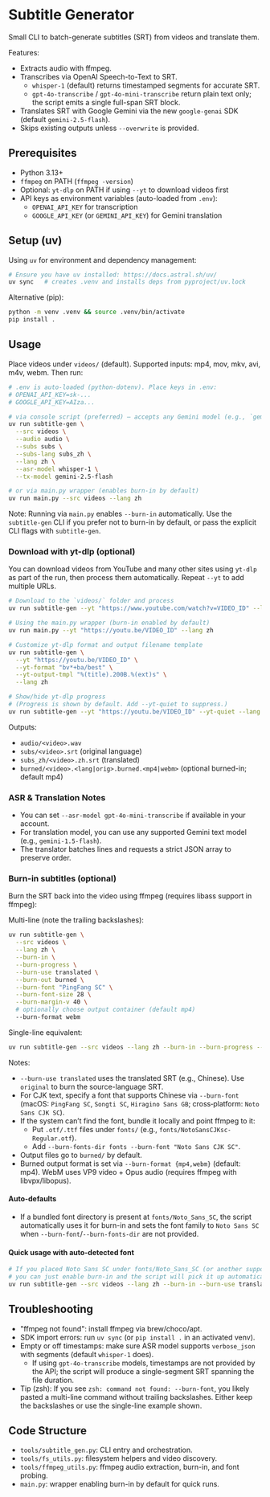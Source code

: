# Subtitle Generator

Small CLI to batch-generate subtitles (SRT) from videos and translate them.

Features:
- Extracts audio with ffmpeg.
- Transcribes via OpenAI Speech-to-Text to SRT.
  - `whisper-1` (default) returns timestamped segments for accurate SRT.
  - `gpt-4o-transcribe` / `gpt-4o-mini-transcribe` return plain text only; the script emits a single full-span SRT block.
- Translates SRT with Google Gemini via the new `google-genai` SDK (default `gemini-2.5-flash`).
- Skips existing outputs unless `--overwrite` is provided.

## Prerequisites

- Python 3.13+
- `ffmpeg` on PATH (`ffmpeg -version`)
- Optional: `yt-dlp` on PATH if using `--yt` to download videos first
- API keys as environment variables (auto-loaded from `.env`):
  - `OPENAI_API_KEY` for transcription
  - `GOOGLE_API_KEY` (or `GEMINI_API_KEY`) for Gemini translation

## Setup (uv)

Using `uv` for environment and dependency management:

```bash
# Ensure you have uv installed: https://docs.astral.sh/uv/
uv sync   # creates .venv and installs deps from pyproject/uv.lock
```

Alternative (pip):

```bash
python -m venv .venv && source .venv/bin/activate
pip install .
```

## Usage

Place videos under `videos/` (default). Supported inputs: mp4, mov, mkv, avi, m4v, webm. Then run:

```bash
# .env is auto-loaded (python-dotenv). Place keys in .env:
# OPENAI_API_KEY=sk-...
# GOOGLE_API_KEY=AIza...

# via console script (preferred) — accepts any Gemini model (e.g., `gemini-2.5-flash`, `gemini-1.5-flash`, etc.)
uv run subtitle-gen \
  --src videos \
  --audio audio \
  --subs subs \
  --subs-lang subs_zh \
  --lang zh \
  --asr-model whisper-1 \
  --tx-model gemini-2.5-flash

# or via main.py wrapper (enables burn-in by default)
uv run main.py --src videos --lang zh
```

Note: Running via `main.py` enables `--burn-in` automatically. Use the `subtitle-gen` CLI if you prefer not to burn-in by default, or pass the explicit CLI flags with `subtitle-gen`.

### Download with yt-dlp (optional)

You can download videos from YouTube and many other sites using `yt-dlp` as part of the run, then process them automatically. Repeat `--yt` to add multiple URLs.

```bash
# Download to the `videos/` folder and process
uv run subtitle-gen --yt "https://www.youtube.com/watch?v=VIDEO_ID" --lang zh

# Using the main.py wrapper (burn-in enabled by default)
uv run main.py --yt "https://youtu.be/VIDEO_ID" --lang zh

# Customize yt-dlp format and output filename template
uv run subtitle-gen \
  --yt "https://youtu.be/VIDEO_ID" \
  --yt-format "bv*+ba/best" \
  --yt-output-tmpl "%(title).200B.%(ext)s" \
  --lang zh

# Show/hide yt-dlp progress
# (Progress is shown by default. Add --yt-quiet to suppress.)
uv run subtitle-gen --yt "https://youtu.be/VIDEO_ID" --yt-quiet --lang zh
```

Outputs:
- `audio/<video>.wav`
- `subs/<video>.srt` (original language)
- `subs_zh/<video>.zh.srt` (translated)
 - `burned/<video>.<lang|orig>.burned.<mp4|webm>` (optional burned-in; default mp4)

### ASR & Translation Notes

- You can set `--asr-model gpt-4o-mini-transcribe` if available in your account.
- For translation model, you can use any supported Gemini text model (e.g., `gemini-1.5-flash`).
- The translator batches lines and requests a strict JSON array to preserve order.

### Burn-in subtitles (optional)

Burn the SRT back into the video using ffmpeg (requires libass support in ffmpeg):

Multi-line (note the trailing backslashes):

```bash
uv run subtitle-gen \
  --src videos \
  --lang zh \
  --burn-in \
  --burn-progress \
  --burn-use translated \
  --burn-out burned \
  --burn-font "PingFang SC" \
  --burn-font-size 28 \
  --burn-margin-v 40 \
  # optionally choose output container (default mp4)
  --burn-format webm
```

Single-line equivalent:

```bash
uv run subtitle-gen --src videos --lang zh --burn-in --burn-progress --burn-use translated --burn-out burned --burn-font "PingFang SC" --burn-font-size 28 --burn-margin-v 40 --burn-format mp4
```

Notes:
- `--burn-use translated` uses the translated SRT (e.g., Chinese). Use `original` to burn the source-language SRT.
- For CJK text, specify a font that supports Chinese via `--burn-font` (macOS: `PingFang SC`, `Songti SC`, `Hiragino Sans GB`; cross‑platform: `Noto Sans CJK SC`).
- If the system can’t find the font, bundle it locally and point ffmpeg to it:
  - Put `.otf/.ttf` files under `fonts/` (e.g., `fonts/NotoSansCJKsc-Regular.otf`).
  - Add `--burn-fonts-dir fonts --burn-font "Noto Sans CJK SC"`.
- Output files go to `burned/` by default.
 - Burned output format is set via `--burn-format {mp4,webm}` (default: mp4). WebM uses VP9 video + Opus audio (requires ffmpeg with libvpx/libopus).

#### Auto-defaults
- If a bundled font directory is present at `fonts/Noto_Sans_SC`, the script automatically uses it for burn-in and sets the font family to `Noto Sans SC` when `--burn-font`/`--burn-fonts-dir` are not provided.

#### Quick usage with auto-detected font

```bash
# If you placed Noto Sans SC under fonts/Noto_Sans_SC (or another supported fonts dir),
# you can just enable burn-in and the script will pick it up automatically.
uv run subtitle-gen --src videos --lang zh --burn-in --burn-use translated --burn-out burned
```

## Troubleshooting

- "ffmpeg not found": install ffmpeg via brew/choco/apt.
- SDK import errors: run `uv sync` (or `pip install .` in an activated venv).
- Empty or off timestamps: make sure ASR model supports `verbose_json` with segments (default `whisper-1` does).
  - If using `gpt-4o-transcribe` models, timestamps are not provided by the API; the script will produce a single-segment SRT spanning the file duration.
- Tip (zsh): If you see `zsh: command not found: --burn-font`, you likely pasted a multi-line command without trailing backslashes. Either keep the backslashes or use the single-line example shown.

## Code Structure

- `tools/subtitle_gen.py`: CLI entry and orchestration.
- `tools/fs_utils.py`: filesystem helpers and video discovery.
- `tools/ffmpeg_utils.py`: ffmpeg audio extraction, burn-in, and font probing.
- `main.py`: wrapper enabling burn-in by default for quick runs.
